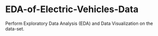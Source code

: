 # EDA-of-Electric-Vehicles-Data
Perform Exploratory Data Analysis (EDA) and Data Visualization on the data-set.
